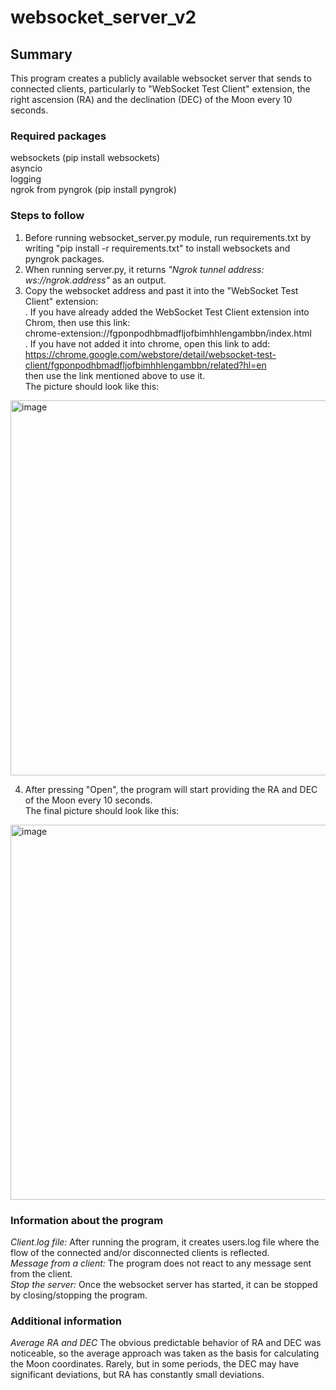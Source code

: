 # websocket_server_v2
## Summary
This program creates a publicly available websocket server that sends to connected clients, particularly to "WebSocket Test Client" extension, the right ascension (RA) and the declination (DEC) of the Moon every 10 seconds.

### Required packages
websockets (pip install websockets)\
asyncio\
logging\
ngrok from pyngrok (pip install pyngrok)

### Steps to follow
1. Before running websocket_server.py module, run requirements.txt by writing "pip install -r requirements.txt" to install websockets and pyngrok packages.
2. When running server.py, it returns _"Ngrok tunnel address: ws://ngrok.address"_ as an output.
3. Copy the websocket address and past it into the "WebSocket Test Client" extension:\
  . If you have already added the WebSocket Test Client extension into Chrom, then use this link:\
  chrome-extension://fgponpodhbmadfljofbimhhlengambbn/index.html \
  . If you have not added it into chrome, open this link to add:\
  https://chrome.google.com/webstore/detail/websocket-test-client/fgponpodhbmadfljofbimhhlengambbn/related?hl=en \
  then use the link mentioned above to use it.\
The picture should look like this:
<img width="600" alt="image" src="https://user-images.githubusercontent.com/82014669/119537994-b047ad00-bd9b-11eb-8307-47b98a7a7172.png">
 
4. After pressing "Open", the program will start providing the RA and DEC of the Moon every 10 seconds.\
The final picture should look like this:
<img width="600" alt="image" src="https://user-images.githubusercontent.com/82014669/119538613-572c4900-bd9c-11eb-9c00-52d0466dd726.png">
 
### Information about the program
_Client.log file:_ After running the program, it creates users.log file where the flow of the connected and/or disconnected clients is reflected.\
_Message from a client:_ The program does not react to any message sent from the client.\
_Stop the server:_ Once the websocket server has started, it can be stopped by closing/stopping the program.


### Additional information
_Average RA and DEC_ The obvious predictable behavior of RA and DEC was noticeable, so the average approach was taken as the basis for calculating the Moon coordinates. Rarely, but in some periods, the DEC may have significant deviations, but RA has constantly small deviations.





  
